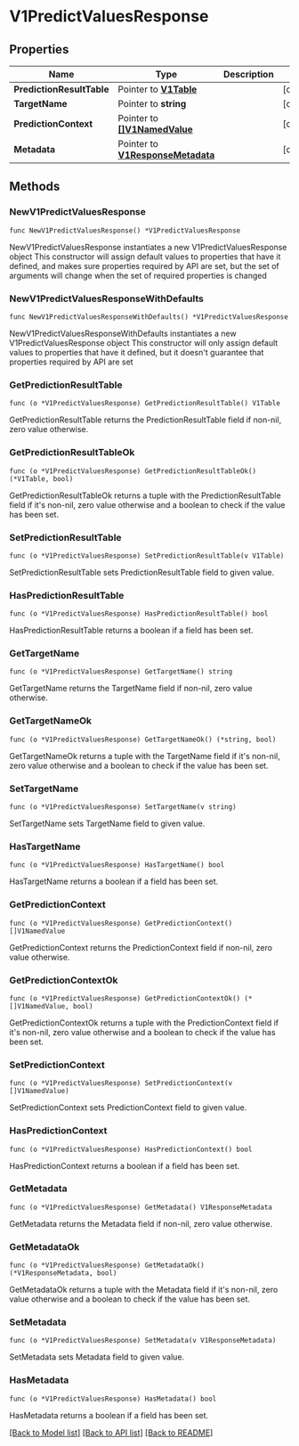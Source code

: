# V1PredictValuesResponse

## Properties

Name | Type | Description | Notes
------------ | ------------- | ------------- | -------------
**PredictionResultTable** | Pointer to [**V1Table**](V1Table.md) |  | [optional] 
**TargetName** | Pointer to **string** |  | [optional] 
**PredictionContext** | Pointer to [**[]V1NamedValue**](V1NamedValue.md) |  | [optional] 
**Metadata** | Pointer to [**V1ResponseMetadata**](V1ResponseMetadata.md) |  | [optional] 

## Methods

### NewV1PredictValuesResponse

`func NewV1PredictValuesResponse() *V1PredictValuesResponse`

NewV1PredictValuesResponse instantiates a new V1PredictValuesResponse object
This constructor will assign default values to properties that have it defined,
and makes sure properties required by API are set, but the set of arguments
will change when the set of required properties is changed

### NewV1PredictValuesResponseWithDefaults

`func NewV1PredictValuesResponseWithDefaults() *V1PredictValuesResponse`

NewV1PredictValuesResponseWithDefaults instantiates a new V1PredictValuesResponse object
This constructor will only assign default values to properties that have it defined,
but it doesn't guarantee that properties required by API are set

### GetPredictionResultTable

`func (o *V1PredictValuesResponse) GetPredictionResultTable() V1Table`

GetPredictionResultTable returns the PredictionResultTable field if non-nil, zero value otherwise.

### GetPredictionResultTableOk

`func (o *V1PredictValuesResponse) GetPredictionResultTableOk() (*V1Table, bool)`

GetPredictionResultTableOk returns a tuple with the PredictionResultTable field if it's non-nil, zero value otherwise
and a boolean to check if the value has been set.

### SetPredictionResultTable

`func (o *V1PredictValuesResponse) SetPredictionResultTable(v V1Table)`

SetPredictionResultTable sets PredictionResultTable field to given value.

### HasPredictionResultTable

`func (o *V1PredictValuesResponse) HasPredictionResultTable() bool`

HasPredictionResultTable returns a boolean if a field has been set.

### GetTargetName

`func (o *V1PredictValuesResponse) GetTargetName() string`

GetTargetName returns the TargetName field if non-nil, zero value otherwise.

### GetTargetNameOk

`func (o *V1PredictValuesResponse) GetTargetNameOk() (*string, bool)`

GetTargetNameOk returns a tuple with the TargetName field if it's non-nil, zero value otherwise
and a boolean to check if the value has been set.

### SetTargetName

`func (o *V1PredictValuesResponse) SetTargetName(v string)`

SetTargetName sets TargetName field to given value.

### HasTargetName

`func (o *V1PredictValuesResponse) HasTargetName() bool`

HasTargetName returns a boolean if a field has been set.

### GetPredictionContext

`func (o *V1PredictValuesResponse) GetPredictionContext() []V1NamedValue`

GetPredictionContext returns the PredictionContext field if non-nil, zero value otherwise.

### GetPredictionContextOk

`func (o *V1PredictValuesResponse) GetPredictionContextOk() (*[]V1NamedValue, bool)`

GetPredictionContextOk returns a tuple with the PredictionContext field if it's non-nil, zero value otherwise
and a boolean to check if the value has been set.

### SetPredictionContext

`func (o *V1PredictValuesResponse) SetPredictionContext(v []V1NamedValue)`

SetPredictionContext sets PredictionContext field to given value.

### HasPredictionContext

`func (o *V1PredictValuesResponse) HasPredictionContext() bool`

HasPredictionContext returns a boolean if a field has been set.

### GetMetadata

`func (o *V1PredictValuesResponse) GetMetadata() V1ResponseMetadata`

GetMetadata returns the Metadata field if non-nil, zero value otherwise.

### GetMetadataOk

`func (o *V1PredictValuesResponse) GetMetadataOk() (*V1ResponseMetadata, bool)`

GetMetadataOk returns a tuple with the Metadata field if it's non-nil, zero value otherwise
and a boolean to check if the value has been set.

### SetMetadata

`func (o *V1PredictValuesResponse) SetMetadata(v V1ResponseMetadata)`

SetMetadata sets Metadata field to given value.

### HasMetadata

`func (o *V1PredictValuesResponse) HasMetadata() bool`

HasMetadata returns a boolean if a field has been set.


[[Back to Model list]](../README.md#documentation-for-models) [[Back to API list]](../README.md#documentation-for-api-endpoints) [[Back to README]](../README.md)


